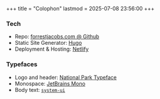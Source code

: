 +++
title = "Colophon"
lastmod = 2025-07-08 23:56:00
+++

### Tech

* Repo: [forrestjacobs.com @ Github](https://github.com/forrestjacobs/forrestjacobs.com)
* Static Site Generator: [Hugo](https://gohugo.io/)
* Deployment & Hosting: [Netlify](https://www.netlify.com/)

### Typefaces

* Logo and header: [National Park Typeface](https://nationalparktypeface.com/)
* Monospace: [JetBrains Mono](https://www.jetbrains.com/lp/mono/)
* Body text: [`system-ui`](https://developer.mozilla.org/en-US/docs/Web/CSS/font-family#system-ui)
